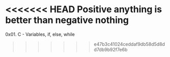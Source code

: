 <<<<<<< HEAD
Positive anything is better than negative nothing
=======
0x01. C - Variables, if, else, while
>>>>>>> e47b3c41024ceddaf9db58d5d8dd7db9b92f7e6b

